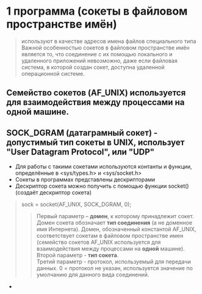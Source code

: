 # 1 программа (сокеты в файловом пространстве имён)
> используют в качестве адресов имена файлов специального типа
> Важной особенностью сокетов в файловом пространстве имён является то, что соединение с их помощью локального и удаленного приложений невозможно, даже если файловая система, в которой создан сокет, доступна удаленной операционной системе.
## Семейство сокетов (AF_UNIX) используется для взаимодействия между процессами на **одной** машине.
## SOCK_DGRAM (**датаграмный сокет**) - допустимый тип сокеты в UNIX, использует "User Datagram Protocol", или "UDP"

* Для работы с такими сокетами используются контанты и функции, определённые в <sys/types.h> и <sys/socket.h>
* Сокеты в программах представлены дескрипторами
* Дескриптор сокета можно получить с помощью функции socket() (создаёт дескриптор сокета)
> sock = socket(AF_UNIX, SOCK_DGRAM, 0);
>> Первый параметр – **домен**, к которому принадлежит сокет. Домен сокета обозначает **тип соединения** (а не доменное имя Интернета). 
Домен, обозначенный константой AF_UNIX, соответствует сокетам в файловом пространстве имен (cемейство сокетов AF_UNIX используется для взаимодействия между процессами на **одной** машине).  
Второй параметр - **тип сокета**.  
Третий параметр - протокол, используемый для передачи данных. 0 = протокол не указан, используется значение по умолчанию для данного вида соединений. 
* 
